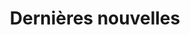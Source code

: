 ---
title: "Dernières nouvelles"
draft: false
# page title background image
bg_image: "media/backgrounds/page-title.png"
# meta description
description : "ceci est une description meta"
---